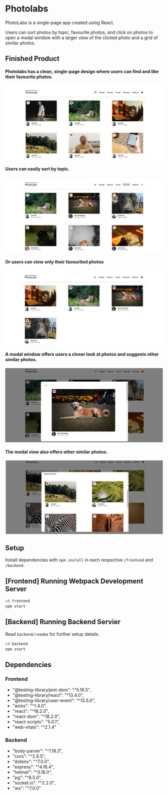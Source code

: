 # Photolabs

PhotoLabs is a single-page app created using React. 

Users can sort photos by topic, favourite photos, and click on photos to open a modal window with a larger view of the clicked photo and a grid of similar photos.

## Finished Product

#### Photolabs has a clean, single-page design where users can find and like their favourite photos.
!["Photolabs Main Page"](https://github.com/JacquelineMG/photolabs/blob/main/docs/photolabs_main_view_with_likes.jpg)

#### Users can easily sort by topic.
!["Photolabs Animal Topic View"](https://github.com/JacquelineMG/photolabs/blob/main/docs/photolabs_topic_view.jpg)

#### Or users can view only their favourited photos
!["Photolabs Favourite Photos View"](https://github.com/JacquelineMG/photolabs/blob/main/docs/photolabs_favs_view.jpg)

#### A modal window offers users a closer look at photos and suggests other similar photos.
!["Photolabs Modal View Showing Clicked Photo"](https://github.com/JacquelineMG/photolabs/blob/main/docs/photolabs_modal_view.jpg)

#### The modal view also offers other similar photos.
!["Photolabs Modal View Showing Similar Photos"](https://github.com/JacquelineMG/photolabs/blob/main/docs/photolabs_modal_view_similar_photos.jpg)


## Setup

Install dependencies with `npm install` in each respective `/frontend` and `/backend`.

## [Frontend] Running Webpack Development Server

```sh
cd frontend
npm start
```

## [Backend] Running Backend Servier

Read `backend/readme` for further setup details.

```sh
cd backend
npm start
```

## Dependencies

### Frontend 
- "@testing-library/jest-dom": "^5.16.5",
- "@testing-library/react": "^13.4.0",
- "@testing-library/user-event": "^13.5.0",
- "axios": "^1.4.0",
- "react": "^18.2.0",
- "react-dom": "^18.2.0",
- "react-scripts": "5.0.1",
- "web-vitals": "^2.1.4"

### Backend
- "body-parser": "^1.18.3",
- "cors": "^2.8.5",
- "dotenv": "^7.0.0",
- "express": "^4.16.4",
- "helmet": "^3.18.0",
- "pg": "^8.5.0",
- "socket.io": "^2.2.0",
- "ws": "^7.0.0"


